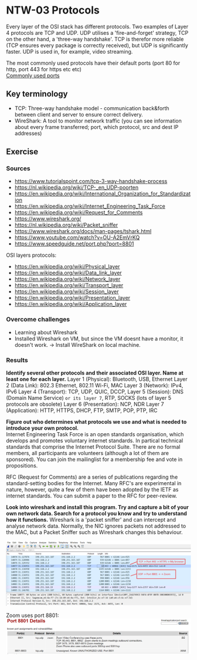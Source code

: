 # NTW-03 Protocols
Every layer of the OSI stack has different protocols. Two examples of Layer 4 protocols are TCP and UDP.
UDP utilises a 'fire-and-forget' strategy, TCP on the other hand, a 'three-way handshake'. TCP is therefor more reliable (TCP ensures every package is correctly received), but UDP is significantly faster.
UDP is used in, for example, video streaming. 

The most commonly used protocols have their default ports (port 80 for http, port 443 for https etc etc)  
[Commonly used ports](https://nl.wikipedia.org/wiki/TCP-_en_UDP-poorten)

## Key terminology
- TCP: Three-way handshake model - communication back&forth between client and server to ensure correct delivery.
- WireShark: A tool to monitor network traffic (you can see information about every frame transferred; port, which protocol, src and dest IP addresses)


## Exercise
### Sources
- https://www.tutorialspoint.com/tcp-3-way-handshake-process
- https://nl.wikipedia.org/wiki/TCP-_en_UDP-poorten
- https://en.wikipedia.org/wiki/International_Organization_for_Standardization
- https://en.wikipedia.org/wiki/Internet_Engineering_Task_Force
- https://en.wikipedia.org/wiki/Request_for_Comments
- https://www.wireshark.org/
- https://nl.wikipedia.org/wiki/Packet_sniffer
- https://www.wireshark.org/docs/man-pages/tshark.html
- https://www.youtube.com/watch?v=OU-A2EmVrKQ
- https://www.speedguide.net/port.php?port=8801


OSI layers protocols:
- https://en.wikipedia.org/wiki/Physical_layer
- https://en.wikipedia.org/wiki/Data_link_layer
- https://en.wikipedia.org/wiki/Network_layer
- https://en.wikipedia.org/wiki/Transport_layer
- https://en.wikipedia.org/wiki/Session_layer
- https://en.wikipedia.org/wiki/Presentation_layer
- https://en.wikipedia.org/wiki/Application_layer

### Overcome challenges
- Learning about Wireshark
- Installed Wireshark on VM, but since the VM doesnt have a monitor, it doesn't work. -> Install WireShark on local machine.



### Results
**Identify several other protocols and their associated OSI layer. Name at least one for each layer.**
Layer 1 (Physical): Bluetooth, USB, Ethernet
Layer 2 (Data Link):  802.3 Ethernet, 802.11 Wi-Fi, MAC
Layer 3 (Network):  IPv4, IPv6
Layer 4 (Transport): TCP, UDP, QUIC, DCCP, 
Layer 5 (Session): DNS (Domain Name Service) `or its layer 7`, RTP, SOCKS (lots of layer 5 protocols are obsolete) 
Layer 6 (Presentation): NCP, NDR
Layer 7 (Application): HTTP, HTTPS, DHCP, FTP, SMTP, POP, PTP, IRC

**Figure out who determines what protocols we use and what is needed to introduce your own protocol.**  
Internet Engineering Task Force is an open standards organisation, which develops and promotes voluntary internet standards. In partical technical standards that comprise the Internet Protocol Suite. There are no formal members, all participants are volunteers (although a lot of them are sponsored). You can join the mailinglist for a membership fee and vote in propositions.

RFC (Request for Comments) are a series of publications regarding the standard-setting bodies for the Internet. Many RFC's are experimental in nature, however, quite a few of them have been adopted by the IETF as internet standards. You can submit a paper to the RFC for peer-review.

**Look into wireshark and install this program. Try and capture a bit of your own network data. Search for a protocol you know and try to understand how it functions.**
Wireshark is a 'packet sniffer' and can intercept and analyse network data. Normally, the NIC ignores packets not addressed to the MAC, but a Packet Sniffer such as Wireshark changes this behaviour.

![NTW-03 WireShark](../00_includes/NTW/NTW-03_1.png)  

Zoom uses port 8801:
![NTW-03 Zoom Port](../00_includes/NTW/NTW-03_2.png)  
